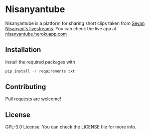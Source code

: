 # Nisanyantube

Nisanyantube is a platform for sharing short clips taken from [Sevan Nişanyan's livestreams](https://en.wikipedia.org/wiki/Sevan_Nişanyan). You can check the live app at [nisanyantube.herokuapp.com](nisanyantube.herokuapp.com)


## Installation
Install the required packages with
```bash
pip install -r requirements.txt
```

## Contributing
Pull requests are welcome!

## License

GPL-3.0 License. You can check the LICENSE file for more info.

